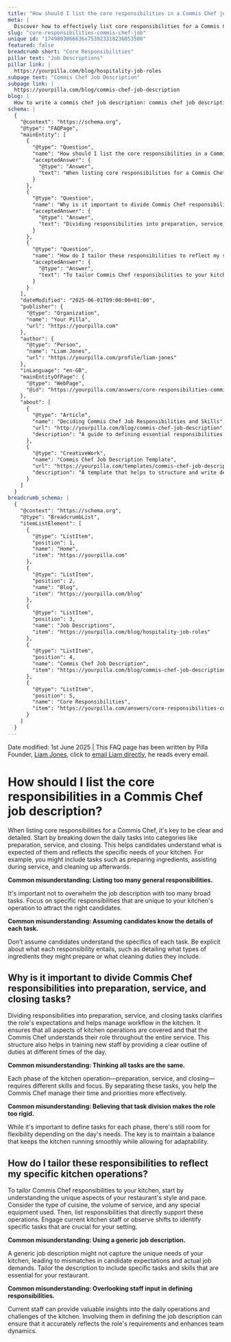 ```yaml
---
title: "How should I list the core responsibilities in a Commis Chef job description?"
meta: |
  Discover how to effectively list core responsibilities for a Commis Chef, focusing on preparation, service, and closing tasks for clear job expectations.
slug: "core-responsibilities-commis-chef-job"
unique id: "1749803066636x753923318236053500"
featured: false
breadcrumb short: "Core Responsibilities"
pillar text: "Job Descriptions"
pillar link: |
  https://yourpilla.com/blog/hospitality-job-roles
subpage text: "Commis Chef Job Description"
subpage link: |
  https://yourpilla.com/blog/commis-chef-job-description
blog: |
  How to write a commis chef job description: commis chef job description template included.
schema: |
  {
    "@context": "https://schema.org",
    "@type": "FAQPage",
    "mainEntity": [
      {
        "@type": "Question",
        "name": "How should I list the core responsibilities in a Commis Chef job description?",
        "acceptedAnswer": {
          "@type": "Answer",
          "text": "When listing core responsibilities for a Commis Chef, be clear and detailed. Break down daily tasks into categories such as preparation, service, and closing. Include specific tasks like preparing ingredients, assisting during service, and cleaning up afterwards. Focus on responsibilities unique to your kitchen's operation to attract the right candidates. Be explicit about what each task entails to ensure clarity for potential candidates."
        }
      },
      {
        "@type": "Question",
        "name": "Why is it important to divide Commis Chef responsibilities into preparation, service, and closing tasks?",
        "acceptedAnswer": {
          "@type": "Answer",
          "text": "Dividing responsibilities into preparation, service, and closing tasks clarifies the role's expectations and helps manage workflow in the kitchen. It covers all aspects of kitchen operations and ensures the Commis Chef understands their role throughout the service. This structure also aids in training new staff by providing a clear outline of duties at different times of the day, while allowing flexibility according to the day's needs."
        }
      },
      {
        "@type": "Question",
        "name": "How do I tailor these responsibilities to reflect my specific kitchen operations?",
        "acceptedAnswer": {
          "@type": "Answer",
          "text": "To tailor Commis Chef responsibilities to your kitchen, start by understanding the unique aspects of your restaurant's style and pace. List responsibilities that support these operations and consider staff input to ensure the job description reflects the actual job demands and enhances team dynamics. Tailor the description to include specific tasks and skills essential for your restaurant"
        }
      }
    ],
    "dateModified": "2025-06-01T09:00:00+01:00",
    "publisher": {
      "@type": "Organization",
      "name": "Your Pilla",
      "url": "https://yourpilla.com"
    },
    "author": {
      "@type": "Person",
      "name": "Liam Jones",
      "url": "https://yourpilla.com/profile/liam-jones"
    },
    "inLanguage": "en-GB",
    "mainEntityOfPage": {
      "@type": "WebPage",
      "@id": "https://yourpilla.com/answers/core-responsibilities-commis-chef-job"
    },
    "about": [
      {
        "@type": "Article",
        "name": "Deciding Commis Chef Job Responsibilities and Skills",
        "url": "http://yourpilla.com/blog/commis-chef-job-description",
        "description": "A guide to defining essential responsibilities and skills for a Commis Chef role, tailored to the specific needs of different kitchen operations."
      },
      {
        "@type": "CreativeWork",
        "name": "Commis Chef Job Description Template",
        "url": "https://yourpilla.com/templates/commis-chef-job-description",
        "description": "A template that helps to structure and write detailed job descriptions for a Commis Chef, highlighting key responsibilities and requirements."
      }
    ]
  }
breadcrumb_schema: |
  {
    "@context": "https://schema.org",
    "@type": "BreadcrumbList",
    "itemListElement": [
      {
        "@type": "ListItem",
        "position": 1,
        "name": "Home",
        "item": "https://yourpilla.com"
      },
      {
        "@type": "ListItem",
        "position": 2,
        "name": "Blog",
        "item": "https://yourpilla.com/blog"
      },
      {
        "@type": "ListItem",
        "position": 3,
        "name": "Job Descriptions",
        "item": "https://yourpilla.com/blog/hospitality-job-roles"
      },
      {
        "@type": "ListItem",
        "position": 4,
        "name": "Commis Chef Job Description",
        "item": "https://yourpilla.com/blog/commis-chef-job-description"
      },
      {
        "@type": "ListItem",
        "position": 5,
        "name": "Core Responsibilities",
        "item": "https://yourpilla.com/answers/core-responsibilities-commis-chef-job"
      }
    ]
  }
---
```


Date modified: 1st June 2025 | This FAQ page has been written by Pilla Founder, [Liam Jones](https://yourpilla.com/profile/liam-jones), click to [email Liam directly](https://mailto:liam@yourpilla.com), he reads every email.

# How should I list the core responsibilities in a Commis Chef job description?

When listing core responsibilities for a Commis Chef, it's key to be clear and detailed. Start by breaking down the daily tasks into categories like preparation, service, and closing. This helps candidates understand what is expected of them and reflects the specific needs of your kitchen. For example, you might include tasks such as preparing ingredients, assisting during service, and cleaning up afterwards.

**Common misunderstanding: Listing too many general responsibilities.**

It's important not to overwhelm the job description with too many broad tasks. Focus on specific responsibilities that are unique to your kitchen's operation to attract the right candidates.

**Common misunderstanding: Assuming candidates know the details of each task.**

Don’t assume candidates understand the specifics of each task. Be explicit about what each responsibility entails, such as detailing what types of ingredients they might prepare or what cleaning duties they include.

## Why is it important to divide Commis Chef responsibilities into preparation, service, and closing tasks?

Dividing responsibilities into preparation, service, and closing tasks clarifies the role's expectations and helps manage workflow in the kitchen. It ensures that all aspects of kitchen operations are covered and that the Commis Chef understands their role throughout the entire service. This structure also helps in training new staff by providing a clear outline of duties at different times of the day.

**Common misunderstanding: Thinking all tasks are the same.**

Each phase of the kitchen operation—preparation, service, and closing—requires different skills and focus. By separating these tasks, you help the Commis Chef manage their time and priorities more effectively.

**Common misunderstanding: Believing that task division makes the role too rigid.**

While it's important to define tasks for each phase, there's still room for flexibility depending on the day's needs. The key is to maintain a balance that keeps the kitchen running smoothly while allowing for adaptability.

## How do I tailor these responsibilities to reflect my specific kitchen operations?

To tailor Commis Chef responsibilities to your kitchen, start by understanding the unique aspects of your restaurant's style and pace. Consider the type of cuisine, the volume of service, and any special equipment used. Then, list responsibilities that directly support these operations. Engage current kitchen staff or observe shifts to identify specific tasks that are crucial for your setting.

**Common misunderstanding: Using a generic job description.**

A generic job description might not capture the unique needs of your kitchen, leading to mismatches in candidate expectations and actual job demands. Tailor the description to include specific tasks and skills that are essential for your restaurant.

**Common misunderstanding: Overlooking staff input in defining responsibilities.**

Current staff can provide valuable insights into the daily operations and challenges of the kitchen. Involving them in defining the job description can ensure that it accurately reflects the role's requirements and enhances team dynamics.